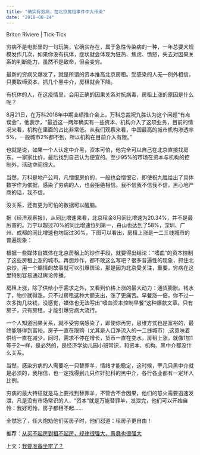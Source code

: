 ```yaml
---
title: "确实有穷病，在北京房租事件中大传染"
date: "2018-08-24"
---
```


Briton Riviere | Tick-Tick

穷病不是电影里的一句玩笑，它确实存在，属于急性传染病的一种，一年总要大规模发作几次，如果你没有抗体，症状就会体现为狂热、焦虑、愤怒，失去对因果关系的判断能力，虽然不是致命，但会变穷。

最新的穷病又爆发了，就是所谓的资本推高北京房租。受感染的人无一例外相信，只要取缔资本，抓几个黑中介，房租就会下降。

有抗体的人，在这疫情里，会用正确的因果关系对抗病毒，房租上涨的原因是什么呢？

8月21日，在万科2018年中期业绩推介会上，万科总裁祝九胜认为这个问题“有点误会”，他表示，“最近这一两年确实有一些资本、机构介入了这项业务，目前的情况来看，机构在里面的占比非常低。从我们观察来看，中国最高的城市机构渗透率5%，一般城市2%都不到，所以机构在目前介入有限。”

也就是说，如果一个人认定中介黑，资本可怕，他完全可以自己在北京直接找房东，一家家比价，最后找到自己认为便宜的。至少95%的市场在资本与机构的控制外，活动空间很大。

当然，万科是地产公司，凡憎恨房价的，一般也会憎恨它，即使祝九胜给出了具体数字作为依据，感染了穷病的人，也会拒绝相信。我不信我不信我不信，黑心地产商的话，我不信。

没关系，还有更为可怕的数据可以醒脑。

据《经济观察报》，从同比增速来看，北京租金8月同比增速为20.34%，并不是最厉害的。万宁以超过70%的同比增速位列第一，舟山也达到了58%，深圳、广州、成都的同比增速也均超过30%，下图可以看出，房租上涨是一二三线城市的普遍现象：

根据一些媒体自媒体在北京房租上的炒作手段，就要得出结论：“嗜血”的资本控制了这些房租上涨的城市。再想炒作，都不敢这么写吧？很多普遍性的现象，抓住北京炒，用一个煽情的故事就可以引爆舆论，那是因为北京受关注，重要，穷病在这里特别容易通过舆论传播。

房租上涨，除了供给小于需求之外，又看到价格上涨的最大动力：通货膨胀。钱水了，物价就得涨，只不过房租这种大额支出，涨了更痛苦。早餐涨一倍，你不过一次多掏几块钱，没感觉，媒体也无法写出“嗜血资本控制早餐”这种爆款文章。只有房子，只有房租，才能引爆穷病大流行。

一个人知道因果关系，就不受穷病感染了，即使你再穷，思维方式也是富裕的，最终能够得到富裕。房子一直在限购（尤其是人口净流入的一二线城市）,这意味着供给一直在减少，同时，需求不停在增长，货币一直在变水，房租上涨，就像1加1等于2一样，是必然的，是经济学幼儿园小班常识，和资本、机构、黑中介都没什么关系。

当然，感染穷病的人需要吃一只替罪羊，情绪才能稳定，这时候，宰几只黑中介就是必须的，我相信，也一定找得到几只作奸犯科的黑中介，各行各业都有一定坏人比例。

穷病的最大特征就是马上要找到替罪羊，不管合不合因果，他们的怒火需要迅速发泄，凡是没有市场常识的人，“资本”就是万能替罪羊，发泄完，他们可以开始自怜：我好可怜，房子都租不起……

全然忘了，任大炮劝他们买房子时，他们怼道：租房子更自由！

推荐：[从买不起房到租不起房，规律很强大，愚蠢也很强大](http://mp.weixin.qq.com/s?__biz=MjM5NDU0Mjk2MQ==&mid=2651630288&idx=1&sn=9ef682bfdd0d0e0f70c78f02314eb9e1&chksm=bd7e2ece8a09a7d85f733e9c46c25600138a9d50ca507f1d0aa5a0f489de8c6b24fd4f186742&scene=21#wechat_redirect)

上文：[我要准备坐牢了？](http://mp.weixin.qq.com/s?__biz=MjM5NDU0Mjk2MQ==&mid=2651630329&idx=1&sn=53dfae8a3be52be3d23a048a4d208ee8&chksm=bd7e2ee78a09a7f118387f3f3788dff5cc6901aa8144eb2c3822199613a5aaa8e3cf3607229c&scene=21#wechat_redirect)
